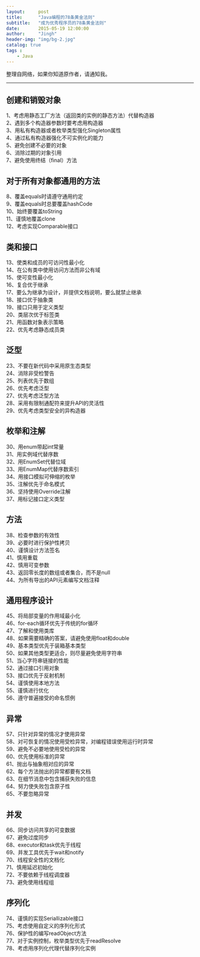 ```yaml
---
layout:     post
title:      "Java编程的78条黄金法则"
subtitle:   "成为优秀程序员的78条黄金法则"
date:       2015-05-19 12:00:00
author:     "Jingh"
header-img: "img/bg-2.jpg"
catalog: true
tags : 
    - Java
---
```



整理自网络，如果你知道原作者，请通知我。

------------------------

## 创建和销毁对象

1、考虑用静态工厂方法（返回类的实例的静态方法）代替构造器<br>
2、遇到多个构造器参数时要考虑用构造器<br>
3、用私有构造器或者枚举类型强化Singleton属性<br>
4、通过私有构造器强化不可实例化的能力<br>
5、避免创建不必要的对象<br>
6、消除过期的对象引用<br>
7、避免使用终结（final）方法<br>

## 对于所有对象都通用的方法

8、覆盖equals时请遵守通用约定<br>
9、覆盖equals时总要覆盖hashCode<br>
10、始终要覆盖toString<br>
11、谨慎地覆盖clone<br>
12、考虑实现Comparable接口<br>
 
## 类和接口

13、使类和成员的可访问性最小化<br>
14、在公有类中使用访问方法而非公有域<br>
15、使可变性最小化<br>
16、复合优于继承<br>
17、要么为继承为设计，并提供文档说明，要么就禁止继承<br>
18、接口优于抽象类<br>
19、接口只用于定义类型<br>
20、类层次优于标签类<br>
21、用函数对象表示策略<br>
22、优先考虑静态成员类<br>
 
## 泛型

23、不要在新代码中采用原生态类型<br>
24、消除非受检警告<br>
25、列表优先于数组<br>
26、优先考虑泛型<br>
27、优先考虑泛型方法<br>
28、采用有限制通配符来提升API的灵活性<br>
29、优先考虑类型安全的异构造器<br>
 
## 枚举和注解

30、用enum带起int常量<br>
31、用实例域代替序数<br>
32、用EnumSet代替位域<br>
33、用EnumMap代替序数索引<br>
34、用接口模拟可伸缩的枚举<br>
35、注解优先于命名模式<br>
36、坚持使用Override注解<br>
37、用标记接口定义类型<br>
 
## 方法

38、检查参数的有效性<br>
39、必要时进行保护性拷贝<br>
40、谨慎设计方法签名<br>
41、慎用重载<br>
42、慎用可变参数<br>
43、返回零长度的数组或者集合，而不是null<br>
44、为所有导出的API元素编写文档注释<br>
 
## 通用程序设计

45、将局部变量的作用域最小化<br>
46、for-each循环优先于传统的for循环<br>
47、了解和使用类库<br>
48、如果需要精确的答案，请避免使用float和double<br>
49、基本类型优先于装箱基本类型<br>
50、如果其他类型更适合，则尽量避免使用字符串<br>
51、当心字符串链接的性能<br>
52、通过接口引用对象<br>
53、接口优先于反射机制<br>
54、谨慎使用本地方法<br>
55、谨慎进行优化<br>
56、遵守普遍接受的命名惯例<br>
 
## 异常

57、只针对异常的情况才使用异常<br>
58、对可恢复的情况使用受检异常，对编程错误使用运行时异常<br>
59、避免不必要地使用受检的异常<br>
60、优先使用标准的异常<br>
61、抛出与抽象相对应的异常<br>
62、每个方法抛出的异常都要有文档<br>
63、在细节消息中包含捕获失败的信息<br>
64、努力使失败包含原子性<br>
65、不要忽略异常<br>
 
## 并发

66、同步访问共享的可变数据<br>
67、避免过度同步<br>
68、executor和task优先于线程<br>
69、并发工具优先于wait和notify<br>
70、线程安全性的文档化<br>
71、慎用延迟初始化<br>
72、不要依赖于线程调度器<br>
73、避免使用线程组<br>
 
## 序列化

74、谨慎的实现Seriallizable接口<br>
75、考虑使用自定义的序列化形式<br>
76、保护性的编写readObject方法<br>
77、对于实例控制，枚举类型优先于readResolve<br>
78、考虑用序列化代理代替序列化实例<br>

